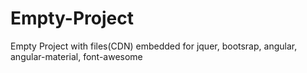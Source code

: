# Empty-Project
Empty Project with files(CDN) embedded for jquer, bootsrap, angular, angular-material, font-awesome 
